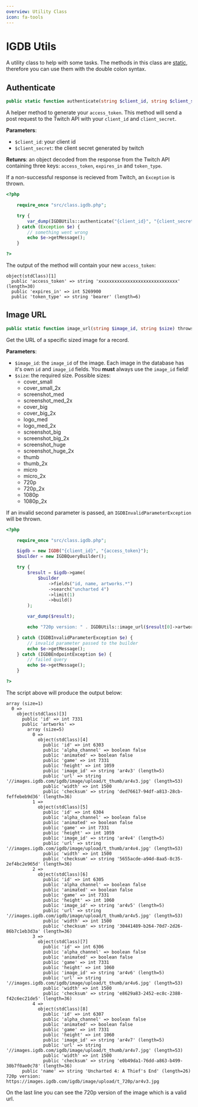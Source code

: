 ```yaml
---
overview: Utility Class
icon: fa-tools
---
```


# IGDB Utils

A utility class to help with some tasks. The methods in this class are [static](https://www.php.net/manual/en/language.oop5.static.php), therefore you can use them with the double colon syntax.

## Authenticate
```php
public static function authenticate(string $client_id, string $client_secret) throws Exception: object
```

A helper method to generate your `access_token`. This method will send a post request to the Twitch API with your `client_id` and `client_secret`.

**Parameters**:
 - `$client_id`: your client id
 - `$client_secret`: the client secret generated by twitch

**Retunrs**: an object decoded from the response from the Twitch API containing three keys: `access_token`, `expires_in` and `token_type`.

If a non-successful response is recieved from Twitch, an `Exception` is thrown.

```php
<?php

    require_once "src/class.igdb.php";

    try {
        var_dump(IGDBUtils::authenticate("{client_id}", "{client_secret}"));
    } catch (Exception $e) {
        // something went wrong
        echo $e->getMessage();
    }

?>
```

The output of the method will contain your new `access_token`:

```text
object(stdClass)[1]
  public 'access_token' => string 'xxxxxxxxxxxxxxxxxxxxxxxxxxxxxx' (length=30)
  public 'expires_in' => int 5269900
  public 'token_type' => string 'bearer' (length=6)
```


## Image URL
```php
public static function image_url(string $image_id, string $size) throws IGDBInvalidParameterException: string
```

Get the URL of a specific sized image for a record.

**Parameters**:
 - `$image_id`: the `image_id` of the image. Each image in the database has it's own `id` and `image_id` fields. You **must** always use the `image_id` field!
 - `$size`: the required size. Possible sizes:
   - cover_small
   - cover_small_2x
   - screenshot_med
   - screenshot_med_2x
   - cover_big
   - cover_big_2x
   - logo_med
   - logo_med_2x
   - screenshot_big
   - screenshot_big_2x
   - screenshot_huge
   - screenshot_huge_2x
   - thumb
   - thumb_2x
   - micro
   - micro_2x
   - 720p
   - 720p_2x
   - 1080p
   - 1080p_2x

If an invalid second parameter is passed, an `IGDBInvalidParameterException` will be thrown.

```php
<?php

    require_once "src/class.igdb.php";

    $igdb = new IGDB("{client_id}", "{access_token}");
    $builder = new IGDBQueryBuilder();

    try {
        $result = $igdb->game(
            $builder
                ->fields("id, name, artworks.*")
                ->search("uncharted 4")
                ->limit(1)
                ->build()
        );

        var_dump($result);

        echo "720p version: " . IGDBUtils::image_url($result[0]->artworks[0]->image_id, "720p");

    } catch (IGDBInvalidParameterException $e) {
        // invalid parameter passed to the builder
        echo $e->getMessage();
    } catch (IGDBEndpointException $e) {
        // failed query
        echo $e->getMessage();
    }

?>
```

The script above will produce the output below:

```text
array (size=1)
  0 =>
    object(stdClass)[3]
      public 'id' => int 7331
      public 'artworks' =>
        array (size=5)
          0 =>
            object(stdClass)[4]
              public 'id' => int 6303
              public 'alpha_channel' => boolean false
              public 'animated' => boolean false
              public 'game' => int 7331
              public 'height' => int 1059
              public 'image_id' => string 'ar4v3' (length=5)
              public 'url' => string '//images.igdb.com/igdb/image/upload/t_thumb/ar4v3.jpg' (length=53)
              public 'width' => int 1500
              public 'checksum' => string 'ded76617-94df-a813-28cb-feffebeb9d36' (length=36)
          1 =>
            object(stdClass)[5]
              public 'id' => int 6304
              public 'alpha_channel' => boolean false
              public 'animated' => boolean false
              public 'game' => int 7331
              public 'height' => int 1059
              public 'image_id' => string 'ar4v4' (length=5)
              public 'url' => string '//images.igdb.com/igdb/image/upload/t_thumb/ar4v4.jpg' (length=53)
              public 'width' => int 1500
              public 'checksum' => string '5655acde-a94d-8aa5-8c35-2ef4bc2e965d' (length=36)
          2 =>
            object(stdClass)[6]
              public 'id' => int 6305
              public 'alpha_channel' => boolean false
              public 'animated' => boolean false
              public 'game' => int 7331
              public 'height' => int 1060
              public 'image_id' => string 'ar4v5' (length=5)
              public 'url' => string '//images.igdb.com/igdb/image/upload/t_thumb/ar4v5.jpg' (length=53)
              public 'width' => int 1500
              public 'checksum' => string '30441489-b264-70d7-2d26-86b7c1eb3d3a' (length=36)
          3 =>
            object(stdClass)[7]
              public 'id' => int 6306
              public 'alpha_channel' => boolean false
              public 'animated' => boolean false
              public 'game' => int 7331
              public 'height' => int 1060
              public 'image_id' => string 'ar4v6' (length=5)
              public 'url' => string '//images.igdb.com/igdb/image/upload/t_thumb/ar4v6.jpg' (length=53)
              public 'width' => int 1500
              public 'checksum' => string 'e8629a83-2452-ec8c-2388-f42c6ec21de5' (length=36)
          4 =>
            object(stdClass)[8]
              public 'id' => int 6307
              public 'alpha_channel' => boolean false
              public 'animated' => boolean false
              public 'game' => int 7331
              public 'height' => int 1060
              public 'image_id' => string 'ar4v7' (length=5)
              public 'url' => string '//images.igdb.com/igdb/image/upload/t_thumb/ar4v7.jpg' (length=53)
              public 'width' => int 1500
              public 'checksum' => string 'e0b49da1-76dd-a863-b499-30b7f0ae0c78' (length=36)
      public 'name' => string 'Uncharted 4: A Thief's End' (length=26)
720p version: https://images.igdb.com/igdb/image/upload/t_720p/ar4v3.jpg
```

On the last line you can see the 720p version of the image which is a valid url.